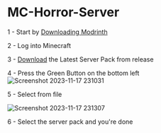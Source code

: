 # MC-Horror-Server

1 - Start by <a href="https://launcher-files.modrinth.com/versions/0.6.0/windows/Modrinth App_0.6.0_x64_en-US.msi"> Downloading Modrinth </a>
          
2 - Log into Minecraft
          
3 - <a href="https://github.com/DieCommiter/Robert-Modded-Server/releases">Download</a> the Latest Server Pack from release
          
4 - Press the Green Button on the bottom left 
![Screenshot 2023-11-17 231031](https://github.com/DieCommiter/Robert-Modded-Server/assets/111189845/62be4141-3529-49a8-a6ac-009cb2f26ecb)
          
5 - Select from file
          
![Screenshot 2023-11-17 231307](https://github.com/DieCommiter/Robert-Modded-Server/assets/111189845/98bc7e72-0bb5-4beb-8b5b-bd7424270779)
          
6 - Select the server pack and you're done
